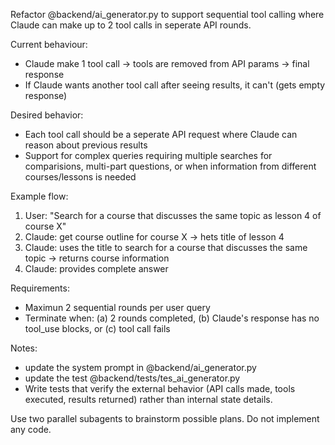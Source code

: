 Refactor @backend/ai_generator.py to support sequential tool calling where Claude can
make up to 2 tool calls in seperate API rounds.

Current behaviour:
- Claude make 1 tool call -> tools are removed from API params -> final response
- If Claude wants another tool call after seeing results, it can't (gets empty response)

Desired behavior:
- Each tool call should be a seperate API request where Claude can reason about previous results
- Support for complex queries requiring multiple searches for comparisions, multi-part questions, or
when information from different courses/lessons is needed

Example flow:
1. User: "Search for a course that discusses the same topic as lesson 4 of course X"
2. Claude: get course outline for course X -> hets title of lesson 4
3. Claude: uses the title to search for a course that discusses the same topic -> returns course information
4. Claude: provides complete answer

Requirements:
- Maximun 2 sequential rounds per user query
- Terminate when: (a) 2 rounds completed, (b) Claude's response has no tool_use blocks, or (c) tool call fails

Notes:
- update the system prompt in @backend/ai_generator.py
- update the test @backend/tests/tes_ai_generator.py
- Write tests that verify the external behavior (API calls made, tools executed, results returned) rather than internal state details.


Use two parallel subagents to brainstorm possible plans. Do not implement any code.